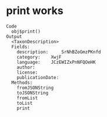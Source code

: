 # print works

    Code
      obj$print()
    Output
      <TaxonDescription>
      Fields:
      	description:	 SrNhBZoGmzPKnfd 
      	category:	 XwjF 
      	language:	 JCzEWIZxPnNFQOeHK 
      	author:	 
      	license:	 
      	publicationDate:	 
      Methods:
      	fromJSONString
      	toJSONString
      	fromList
      	toList
      	print

